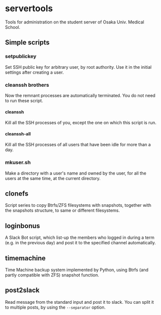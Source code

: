 # servertools
Tools for administration on the student server of Osaka Univ. Medical School.

## Simple scripts
### setpublickey
Set SSH public key for arbitrary user, by root authority.
Use it in the initial settings after creating a user.

### cleanssh brothers
Now the remnant processes are automatically terminated.
You do not need to run these script.
#### cleanssh
Kill all the SSH processes of you, except the one on which this script is run.
#### cleanssh-all
Kill all the SSH processes of all users that have been idle for more than a day.

### mkuser.sh
Make a directory with a user's name and owned by the user, for all the users at the same time, at the current directory.

## clonefs
Script series to copy Btrfs/ZFS filesystems with snapshots, together with the snapshots structure, to same or different filesystems.

## loginbonus
A Slack Bot script, which list-up the members who logged in during a term (e.g. in the previous day) and post it to the specified channel automatically.

## timemachine
Time Machine backup system implemented by Python, using Btrfs (and partly compatible with ZFS) snapshot function.

## post2slack
Read message from the standard input and post it to slack.
You can split it to multiple posts, by using the `--separator` option.
